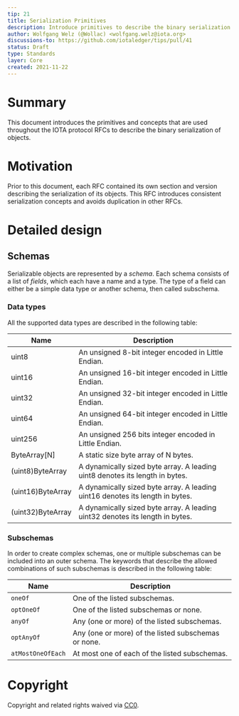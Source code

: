 ```yaml
---
tip: 21
title: Serialization Primitives
description: Introduce primitives to describe the binary serialization of objects.
author: Wolfgang Welz (@Wollac) <wolfgang.welz@iota.org>
discussions-to: https://github.com/iotaledger/tips/pull/41
status: Draft
type: Standards
layer: Core
created: 2021-11-22
---
```


# Summary

This document introduces the primitives and concepts that are used throughout the IOTA protocol RFCs to describe the binary serialization of objects.

# Motivation

Prior to this document, each RFC contained its own section and version describing the serialization of its objects. This RFC introduces consistent serialization concepts and avoids duplication in other RFCs.

# Detailed design
## Schemas

Serializable objects are represented by a _schema_. Each schema consists of a list of _fields_, which each have a name and a type. The type of a field can either be a simple data type or another schema, then called subschema.

### Data types

All the supported data types are described in the following table:

| Name              | Description                                                                   |
|-------------------|-------------------------------------------------------------------------------|
| uint8             | An unsigned 8-bit integer encoded in Little Endian.                           |
| uint16            | An unsigned 16-bit integer encoded in Little Endian.                          |
| uint32            | An unsigned 32-bit integer encoded in Little Endian.                          |
| uint64            | An unsigned 64-bit integer encoded in Little Endian.                          |
| uint256           | An unsigned 256 bits integer encoded in Little Endian.                        |
| ByteArray[N]      | A static size byte array of N bytes.                                          |
| (uint8)ByteArray  | A dynamically sized byte array. A leading uint8 denotes its length in bytes.  |
| (uint16)ByteArray | A dynamically sized byte array. A leading uint16 denotes its length in bytes. |
| (uint32)ByteArray | A dynamically sized byte array. A leading uint32 denotes its length in bytes. |

### Subschemas

In order to create complex schemas, one or multiple subschemas can be included into an outer schema. The keywords that describe the allowed combinations of such subschemas is described in the following table:

| Name              | Description                                         |
| ----------------- | --------------------------------------------------- |
| `oneOf`           | One of the listed subschemas.                       |
| `optOneOf`        | One of the listed subschemas or none.               |
| `anyOf`           | Any (one or more) of the listed subschemas.         |
| `optAnyOf`        | Any (one or more) of the listed subschemas or none. |
| `atMostOneOfEach` | At most one of each of the listed subschemas.       |

# Copyright

Copyright and related rights waived via [CC0](https://creativecommons.org/publicdomain/zero/1.0/).
